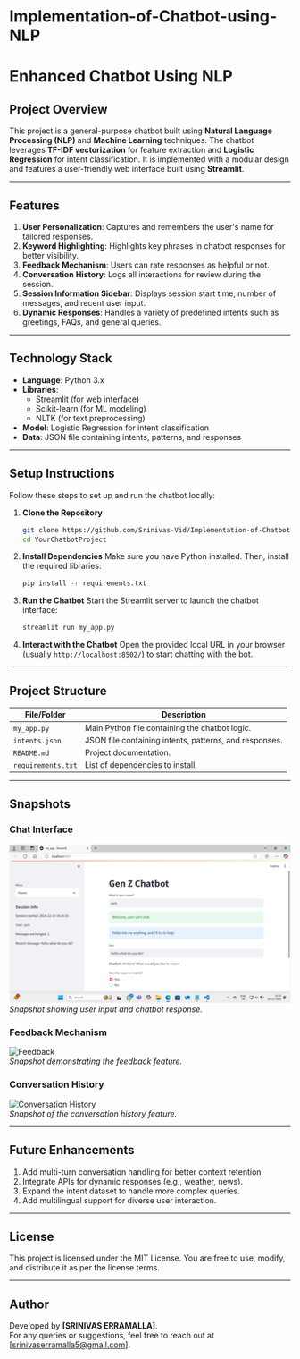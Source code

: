 # Implementation-of-Chatbot-using-NLP

# **Enhanced Chatbot Using NLP**

## **Project Overview**
This project is a general-purpose chatbot built using **Natural Language Processing (NLP)** and **Machine Learning** techniques. The chatbot leverages **TF-IDF vectorization** for feature extraction and **Logistic Regression** for intent classification. It is implemented with a modular design and features a user-friendly web interface built using **Streamlit**.

---

## **Features**
1. **User Personalization**: Captures and remembers the user's name for tailored responses.
2. **Keyword Highlighting**: Highlights key phrases in chatbot responses for better visibility.
3. **Feedback Mechanism**: Users can rate responses as helpful or not.
4. **Conversation History**: Logs all interactions for review during the session.
5. **Session Information Sidebar**: Displays session start time, number of messages, and recent user input.
6. **Dynamic Responses**: Handles a variety of predefined intents such as greetings, FAQs, and general queries.

---

## **Technology Stack**
- **Language**: Python 3.x
- **Libraries**: 
  - Streamlit (for web interface)
  - Scikit-learn (for ML modeling)
  - NLTK (for text preprocessing)
- **Model**: Logistic Regression for intent classification
- **Data**: JSON file containing intents, patterns, and responses

---

## **Setup Instructions**
Follow these steps to set up and run the chatbot locally:

1. **Clone the Repository**
   ```bash
   git clone https://github.com/Srinivas-Vid/Implementation-of-Chatbot-using-NLP.git
   cd YourChatbotProject
   ```

2. **Install Dependencies**
   Make sure you have Python installed. Then, install the required libraries:
   ```bash
   pip install -r requirements.txt
   ```

3. **Run the Chatbot**
   Start the Streamlit server to launch the chatbot interface:
   ```bash
   streamlit run my_app.py
   ```

4. **Interact with the Chatbot**
   Open the provided local URL in your browser (usually `http://localhost:8502/`) to start chatting with the bot.

---

## **Project Structure**
| File/Folder      | Description                                       |
|------------------|---------------------------------------------------|
| `my_app.py`         | Main Python file containing the chatbot logic.    |
| `intents.json`   | JSON file containing intents, patterns, and responses. |
| `README.md`      | Project documentation.                           |
| `requirements.txt` | List of dependencies to install.                |

---

## **Snapshots**
### **Chat Interface**
![Chat Interface](https://github.com/Srinivas-Vid/Implementation-of-Chatbot-using-NLP/blob/main/User%20Interface.png)  
*Snapshot showing user input and chatbot response.*

### **Feedback Mechanism**
![Feedback](path/to/snapshot2.png)  
*Snapshot demonstrating the feedback feature.*

### **Conversation History**
![Conversation History](path/to/snapshot3.png)  
*Snapshot of the conversation history feature.*

---

## **Future Enhancements**
1. Add multi-turn conversation handling for better context retention.
2. Integrate APIs for dynamic responses (e.g., weather, news).
3. Expand the intent dataset to handle more complex queries.
4. Add multilingual support for diverse user interaction.

---

## **License**
This project is licensed under the MIT License. You are free to use, modify, and distribute it as per the license terms.

---

## **Author**
Developed by **[SRINIVAS ERRAMALLA]**.  
For any queries or suggestions, feel free to reach out at [srinivaserramalla5@gmail.com].
